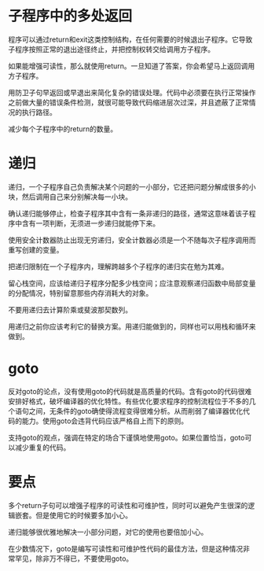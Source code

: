 # 子程序中的多处返回

程序可以通过return和exit这类控制结构，在任何需要的时候退出子程序。它导致子程序按照正常的退出途径终止，并把控制权转交给调用方子程序。

如果能增强可读性，那么就使用return。一旦知道了答案，你会希望马上返回调用方子程序。

用防卫子句早返回或早退出来简化复杂的错误处理。代码中必须要在执行正常操作之前做大量的错误条件检测，就很可能导致代码缩进层次过深，并且遮蔽了正常情况的执行路径。

减少每个子程序中的return的数量。

# 递归

递归，一个子程序自己负责解决某个问题的一小部分，它还把问题分解成很多的小块，然后调用自己来分别解决每一小块。

确认递归能够停止，检查子程序其中含有一条非递归的路径，通常这意味着该子程序中含有一项判断，无须进一步递归就能停下来。

使用安全计数器防止出现无穷递归，安全计数器必须是一个不随每次子程序调用而重写创建的变量。

把递归限制在一个子程序内，理解跨越多个子程序的递归实在勉为其难。

留心栈空间，应该给递归子程序分配多少栈空间；应注意观察递归函数中局部变量的分配情况，特别留意那些内存消耗大的对象。

不要用递归去计算阶乘或斐波那契数列。

用递归之前你应该考利它的替换方案。用递归能做到的，同样也可以用栈和循环来做到。

# goto

反对goto的论点，没有使用goto的代码就是高质量的代码。含有goto的代码很难安排好格式，破坏编译器的优化特性。有些优化要求程序的控制流程位于不多的几个语句之间，无条件的goto确使得流程变得很难分析。从而削弱了编译器优化代码的能力。使用goto会违背代码应该严格自上而下的原则。

支持goto的观点，强调在特定的场合下谨慎地使用goto。如果位置恰当，goto可以减少重复的代码。

# 要点

多个return子句可以增强子程序的可读性和可维护性，同时可以避免产生很深的逻辑嵌套。但是使用它的时候要多加小心。

递归能够很优雅地解决一小部分问题，对它的使用也要倍加小心。

在少数情况下，goto是编写可读性和可维护性代码的最佳方法，但是这种情况非常罕见，除非万不得已，不要使用goto。


